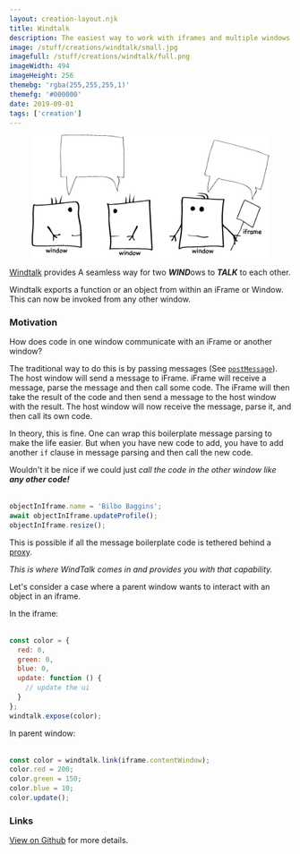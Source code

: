 ```yaml
---
layout: creation-layout.njk
title: Windtalk
description: The easiest way to work with iframes and multiple windows.
image: /stuff/creations/windtalk/small.jpg
imagefull: /stuff/creations/windtalk/full.png
imageWidth: 494
imageHeight: 256
themebg: 'rgba(255,255,255,1)'
themefg: '#000000'
date: 2019-09-01
tags: ['creation']
---
```


<figure>
  <img src="/stuff/creations/windtalk/full.png" alt="Windtalk diagram">
</figure>

[Windtalk](https://github.com/pshihn/windtalk) provides A seamless way for two <b><i>WIND</i></b>ows to <b><i>TALK</i></b> to each other. 

Windtalk exports a function or an object from within an iFrame or Window. This can now be invoked from any other window.

### Motivation

How does code in one window communicate with an iFrame or another window?

The traditional way to do this is by passing messages (See [`postMessage`](https://developer.mozilla.org/en-US/docs/Web/API/Window/postMessage)). The host window will send a message to iFrame. iFrame will receive a message, parse the message and then call some code. The iFrame will then take the result of the code and then send a message to the host window with the result. The host window will now receive the message, parse it, and then call its own code. 

In theory, this is fine. One can wrap this boilerplate message parsing to make the life easier. But when you have new code to add, you have to add another `if` clause in message parsing and then call the new code. 

Wouldn't it be nice if we could just _call the code in the other window like **any other code!**_

```javascript

objectInIframe.name = 'Bilbo Baggins';
await objectInIframe.updateProfile();
objectInIframe.resize();

```

This is possible if all the message boilerplate code is tethered behind a [proxy](https://developer.mozilla.org/en-US/docs/Web/JavaScript/Reference/Global_Objects/Proxy).

_This is where WindTalk comes in and provides you with that capability._

Let's consider a case where a parent window wants to interact with an object in an iframe.

In the iframe:
```javascript

const color = {
  red: 0,
  green: 0,
  blue: 0,
  update: function () {
    // update the ui
  }
};
windtalk.expose(color);

```
In parent window:
```javascript

const color = windtalk.link(iframe.contentWindow);
color.red = 200;
color.green = 150;
color.blue = 10;
color.update();

```

### Links

[View on Github](https://github.com/pshihn/windtalk) for more details.